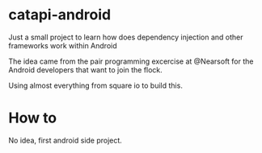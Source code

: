 # catapi-android
Just a small project to learn how does dependency injection and other frameworks work within Android

The idea came from the pair programming excercise at @Nearsoft for the Android developers that want to join the flock.

Using almost everything from square io to build this.

# How to
No idea, first android side project.
